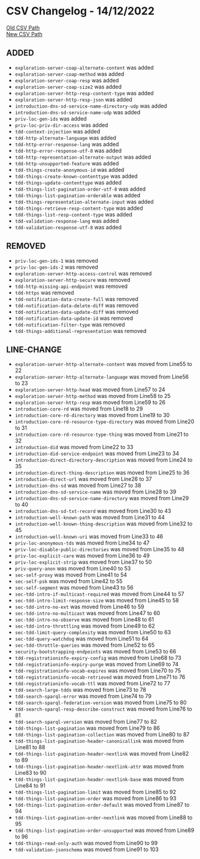 
# CSV Changelog - 14/12/2022

[Old CSV Path](../../../../data/input_2022/Discovery/dart_wot/manual.csv)  
[New CSV Path](../../../../../wot-discovery/testing/manual.csv)


## ADDED

- `exploration-server-coap-alternate-content` was added
- `exploration-server-coap-method` was added
- `exploration-server-coap-resp` was added
- `exploration-server-coap-size2` was added
- `exploration-server-http-resp-content-type` was added
- `exploration-server-http-resp-json` was added
- `introduction-dns-sd-service-name-directory-udp` was added
- `introduction-dns-sd-service-name-udp` was added
- `priv-loc-gen-ids` was added
- `priv-loc-priv-dir-access` was added
- `tdd-context-injection` was added
- `tdd-http-alternate-language` was added
- `tdd-http-error-response-lang` was added
- `tdd-http-error-response-utf-8` was added
- `tdd-http-representation-alternate-output` was added
- `tdd-http-unsupported-feature` was added
- `tdd-things-create-anonymous-id` was added
- `tdd-things-create-known-contenttype` was added
- `tdd-things-update-contenttype` was added
- `tdd-things-list-pagination-order-utf-8` was added
- `tdd-things-list-pagination-orderable` was added
- `tdd-things-representation-alternate-input` was added
- `tdd-things-retrieve-resp-content-type` was added
- `tdd-things-list-resp-content-type` was added
- `tdd-validation-response-lang` was added
- `tdd-validation-response-utf-8` was added


## REMOVED

- `priv-loc-gen-ids-1` was removed
- `priv-loc-gen-ids-2` was removed
- `exploration-server-http-access-control` was removed
- `exploration-server-http-secure` was removed
- `tdd-http-missing-api-endpoint` was removed
- `tdd-https` was removed
- `tdd-notification-data-create-full` was removed
- `tdd-notification-data-delete-diff` was removed
- `tdd-notification-data-update-diff` was removed
- `tdd-notification-data-update-id` was removed
- `tdd-notification-filter-type` was removed
- `tdd-things-additional-representation` was removed


## LINE-CHANGE

- `exploration-server-http-alternate-content` was moved from Line55 to 22
- `exploration-server-http-alternate-language` was moved from Line56 to 23
- `exploration-server-http-head` was moved from Line57 to 24
- `exploration-server-http-method` was moved from Line58 to 25
- `exploration-server-http-resp` was moved from Line59 to 26
- `introduction-core-rd` was moved from Line18 to 29
- `introduction-core-rd-directory` was moved from Line19 to 30
- `introduction-core-rd-resource-type-directory` was moved from Line20 to 31
- `introduction-core-rd-resource-type-thing` was moved from Line21 to 32
- `introduction-did` was moved from Line22 to 33
- `introduction-did-service-endpoint` was moved from Line23 to 34
- `introduction-direct-directory-description` was moved from Line24 to 35
- `introduction-direct-thing-description` was moved from Line25 to 36
- `introduction-direct-url` was moved from Line26 to 37
- `introduction-dns-sd` was moved from Line27 to 38
- `introduction-dns-sd-service-name` was moved from Line28 to 39
- `introduction-dns-sd-service-name-directory` was moved from Line29 to 40
- `introduction-dns-sd-txt-record` was moved from Line30 to 43
- `introduction-well-known-path` was moved from Line31 to 44
- `introduction-well-known-thing-description` was moved from Line32 to 45
- `introduction-well-known-uri` was moved from Line33 to 46
- `priv-loc-anonymous-tds` was moved from Line34 to 47
- `priv-loc-disable-public-directories` was moved from Line35 to 48
- `priv-loc-explicit-care` was moved from Line36 to 49
- `priv-loc-explicit-strip` was moved from Line37 to 50
- `priv-query-anon` was moved from Line40 to 53
- `sec-self-proxy` was moved from Line41 to 54
- `sec-self-psk` was moved from Line42 to 55
- `sec-self-segment` was moved from Line43 to 56
- `sec-tdd-intro-if-multicast-required` was moved from Line44 to 57
- `sec-tdd-intro-limit-response-size` was moved from Line45 to 58
- `sec-tdd-intro-no-ext` was moved from Line46 to 59
- `sec-tdd-intro-no-multicast` was moved from Line47 to 60
- `sec-tdd-intro-no-observe` was moved from Line48 to 61
- `sec-tdd-intro-throttling` was moved from Line49 to 62
- `sec-tdd-limit-query-complexity` was moved from Line50 to 63
- `sec-tdd-query-watchdog` was moved from Line51 to 64
- `sec-tdd-throttle-queries` was moved from Line52 to 65
- `security-bootstrapping-endpoints` was moved from Line53 to 66
- `tdd-registrationinfo-expiry-config` was moved from Line68 to 73
- `tdd-registrationinfo-expiry-purge` was moved from Line69 to 74
- `tdd-registrationinfo-vocab-expires` was moved from Line70 to 75
- `tdd-registrationinfo-vocab-retrieved` was moved from Line71 to 76
- `tdd-registrationinfo-vocab-ttl` was moved from Line72 to 77
- `tdd-search-large-tdds` was moved from Line73 to 78
- `tdd-search-sparql-error` was moved from Line74 to 79
- `tdd-search-sparql-federation-version` was moved from Line75 to 80
- `tdd-search-sparql-resp-describe-construct` was moved from Line76 to 81
- `tdd-search-sparql-version` was moved from Line77 to 82
- `tdd-things-list-pagination` was moved from Line79 to 86
- `tdd-things-list-pagination-collection` was moved from Line80 to 87
- `tdd-things-list-pagination-header-canonicallink` was moved from Line81 to 88
- `tdd-things-list-pagination-header-nextlink` was moved from Line82 to 89
- `tdd-things-list-pagination-header-nextlink-attr` was moved from Line83 to 90
- `tdd-things-list-pagination-header-nextlink-base` was moved from Line84 to 91
- `tdd-things-list-pagination-limit` was moved from Line85 to 92
- `tdd-things-list-pagination-order` was moved from Line86 to 93
- `tdd-things-list-pagination-order-default` was moved from Line87 to 94
- `tdd-things-list-pagination-order-nextlink` was moved from Line88 to 95
- `tdd-things-list-pagination-order-unsupported` was moved from Line89 to 96
- `tdd-things-read-only-auth` was moved from Line90 to 99
- `tdd-validation-jsonschema` was moved from Line91 to 103

